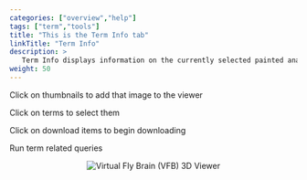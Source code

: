 ```yaml
---
categories: ["overview","help"]
tags: ["term","tools"]
title: "This is the Term Info tab"
linkTitle: "Term Info"
description: >
   Term Info displays information on the currently selected painted anatomy region, neuron, expression pattern or non-image term definitions
weight: 50
---
```

<link rel="stylesheet" href="https://v2.virtualflybrain.org/org.geppetto.frontend/geppetto/node_modules/@geppettoengine/geppetto-client/geppetto-client/style/css/gpt-icons.css">


<i class="far fa-hand-pointer"></i>   Click on thumbnails to add that image to the viewer

<i class="far fa-hand-pointer"></i>   Click on terms to select them
    
<i class="far fa-hand-pointer"></i>   Click on download items to begin downloading
    
<i class="fab fa-quora"></i>   Run term related queries


<p align="center">
  <img src="https://v2.virtualflybrain.org/org.geppetto.frontend/geppetto/build/term-info.png" alt="Virtual Fly Brain (VFB) 3D Viewer" style="max-width=50%" />
</p>
